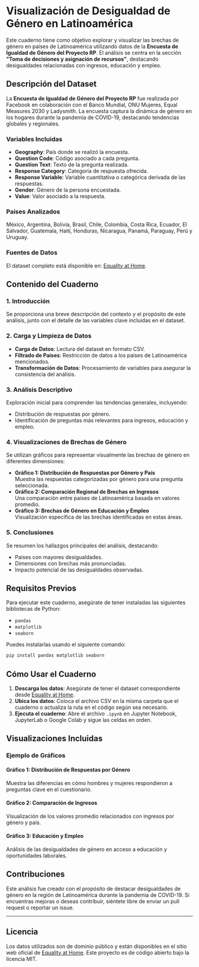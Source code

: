 # Visualización de Desigualdad de Género en Latinoamérica

Este cuaderno tiene como objetivo explorar y visualizar las brechas de género en países de Latinoamérica utilizando datos de la **Encuesta de Igualdad de Género del Proyecto RP**. El análisis se centra en la sección **"Toma de decisiones y asignación de recursos"**, destacando desigualdades relacionadas con ingresos, educación y empleo.

## Descripción del Dataset

La **Encuesta de Igualdad de Género del Proyecto RP** fue realizada por Facebook en colaboración con el Banco Mundial, ONU Mujeres, Equal Measures 2030 y Ladysmith. La encuesta captura la dinámica de género en los hogares durante la pandemia de COVID-19, destacando tendencias globales y regionales.

### Variables Incluidas

- **Geography**: País donde se realizó la encuesta.
- **Question Code**: Código asociado a cada pregunta.
- **Question Text**: Texto de la pregunta realizada.
- **Response Category**: Categoría de respuesta ofrecida.
- **Response Variable**: Variable cuantitativa o categórica derivada de las respuestas.
- **Gender**: Género de la persona encuestada.
- **Value**: Valor asociado a la respuesta.

### Países Analizados
México, Argentina, Bolivia, Brasil, Chile, Colombia, Costa Rica, Ecuador, El Salvador, Guatemala, Haití, Honduras, Nicaragua, Panamá, Paraguay, Perú y Uruguay.

### Fuentes de Datos
El dataset completo está disponible en: [Equality at Home](https://www.equalityathome.org/).

## Contenido del Cuaderno

### 1. Introducción
Se proporciona una breve descripción del contexto y el propósito de este análisis, junto con el detalle de las variables clave incluidas en el dataset.

### 2. Carga y Limpieza de Datos
- **Carga de Datos**: Lectura del dataset en formato CSV.
- **Filtrado de Países**: Restricción de datos a los países de Latinoamérica mencionados.
- **Transformación de Datos**: Procesamiento de variables para asegurar la consistencia del análisis.

### 3. Análisis Descriptivo
Exploración inicial para comprender las tendencias generales, incluyendo:
- Distribución de respuestas por género.
- Identificación de preguntas más relevantes para ingresos, educación y empleo.

### 4. Visualizaciones de Brechas de Género
Se utilizan gráficos para representar visualmente las brechas de género en diferentes dimensiones:
- **Gráfico 1: Distribución de Respuestas por Género y País**  
  Muestra las respuestas categorizadas por género para una pregunta seleccionada.
- **Gráfico 2: Comparación Regional de Brechas en Ingresos**  
  Una comparación entre países de Latinoamérica basada en valores promedio.
- **Gráfico 3: Brechas de Género en Educación y Empleo**  
  Visualización específica de las brechas identificadas en estas áreas.

### 5. Conclusiones
Se resumen los hallazgos principales del análisis, destacando:
- Países con mayores desigualdades.
- Dimensiones con brechas más pronunciadas.
- Impacto potencial de las desigualdades observadas.

## Requisitos Previos

Para ejecutar este cuaderno, asegúrate de tener instaladas las siguientes bibliotecas de Python:
- `pandas`
- `matplotlib`
- `seaborn`

Puedes instalarlas usando el siguiente comando:
```bash
pip install pandas matplotlib seaborn
```

## Cómo Usar el Cuaderno

1. **Descarga los datos**: Asegúrate de tener el dataset correspondiente desde [Equality at Home](https://www.equalityathome.org/).
2. **Ubica los datos**: Coloca el archivo CSV en la misma carpeta que el cuaderno o actualiza la ruta en el código según sea necesario.
3. **Ejecuta el cuaderno**: Abre el archivo `.ipynb` en Jupyter Notebook, JupyterLab o Google Colab y sigue las celdas en orden.

## Visualizaciones Incluidas

### Ejemplo de Gráficos
#### Gráfico 1: Distribución de Respuestas por Género
Muestra las diferencias en cómo hombres y mujeres respondieron a preguntas clave en el cuestionario.

#### Gráfico 2: Comparación de Ingresos
Visualización de los valores promedio relacionados con ingresos por género y país.

#### Gráfico 3: Educación y Empleo
Análisis de las desigualdades de género en acceso a educación y oportunidades laborales.

## Contribuciones

Este análisis fue creado con el propósito de destacar desigualdades de género en la región de Latinoamérica durante la pandemia de COVID-19. Si encuentras mejoras o deseas contribuir, siéntete libre de enviar un pull request o reportar un issue.

---

## Licencia

Los datos utilizados son de dominio público y están disponibles en el sitio web oficial de [Equality at Home](https://www.equalityathome.org/). Este proyecto es de código abierto bajo la licencia MIT.
